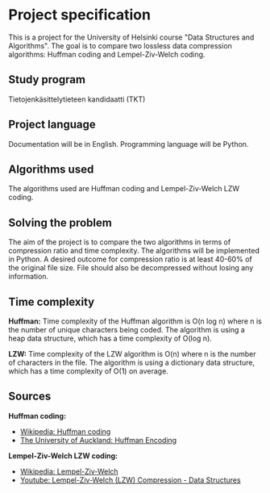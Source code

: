 # Project specification

This is a project for the University of Helsinki course "Data Structures and Algorithms". The goal is to compare two lossless data compression algorithms: Huffman coding and Lempel-Ziv-Welch coding.

## Study program

Tietojenkäsittelytieteen kandidaatti (TKT)

## Project language

Documentation will be in English.
Programming language will be Python.

## Algorithms used

The algorithms used are Huffman coding and Lempel-Ziv-Welch LZW coding.

## Solving the problem

The aim of the project is to compare the two algorithms in terms of compression ratio and time complexity. The algorithms will be implemented in Python. A desired outcome for compression ratio is at least 40-60% of the original file size. File should also be decompressed without losing any information.

## Time complexity

**Huffman:**
Time complexity of the Huffman algorithm is O(n log n) where n is the number of unique characters being coded. The algorithm is using a heap data structure, which has a time complexity of O(log n).

**LZW:**
Time complexity of the LZW algorithm is O(n) where n is the number of characters in the file. The algorithm is using a dictionary data structure, which has a time complexity of O(1) on average.

## Sources

**Huffman coding:**

- [Wikipedia: Huffman coding](https://en.wikipedia.org/wiki/Huffman_coding)
- [The University of Auckland: Huffman Encoding](https://www.cs.auckland.ac.nz/software/AlgAnim/huffman.html)

**Lempel-Ziv-Welch LZW coding:**

- [Wikipedia: Lempel-Ziv-Welch](https://en.wikipedia.org/wiki/Lempel%E2%80%93Ziv%E2%80%93Welch)
- [Youtube: Lempel-Ziv-Welch (LZW) Compression - Data Structures](https://www.youtube.com/watch?v=IskLTLrQYag)
